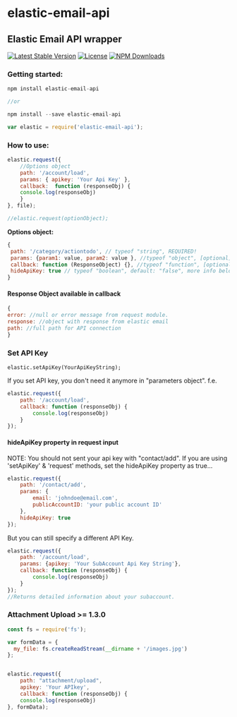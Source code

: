# elastic-email-api
## Elastic Email API wrapper

[![Latest Stable Version](https://img.shields.io/npm/v/elastic-email-api.svg)](https://www.npmjs.com/package/elastic-email-api)
[![License](https://img.shields.io/npm/l/elastic-email-api.svg)](https://www.npmjs.com/package/elastic-email-api)
[![NPM Downloads](https://img.shields.io/npm/dm/elastic-email-api.svg)](https://www.npmjs.com/package/elastic-email-api)

### Getting started:

```js
npm install elastic-email-api

//or

npm install --save elastic-email-api
```

```js
var elastic = require('elastic-email-api');
```
### How to use:

```js
elastic.request({
    //Options object
    path: '/account/load',
    params: { apikey: 'Your Api Key' },
    callback:  function (responseObj) {
    console.log(responseObj)
    }               
}, file);

//elastic.request(optionObject);
```

__Options object:__
```js
{
 path: '/category/actiontodo', // typeof "string", REQUIRED!
 params: {param1: value, param2: value }, //typeof "object", [optional] but most of Elastic Email API requests needs it!
 callback: function (ResponseObject) {}, //typeof "function", [optional],
 hideApiKey: true // typeof "boolean", default: "false", more info below...
}
```

#### Response Object available in callback

```js
{
error: //null or error message from request module.
response: //object with response from elastic email
path: //full path for API connection
}
```
### Set API Key

```
elastic.setApiKey(YourApiKeyString);
```

If you set API key, you don't need it anymore in  "parameters object". f.e.

```js
elastic.request({
    path: '/account/load',
    callback: function (responseObj) {
        console.log(responseObj)
    }
});
```

#### hideApiKey property in request input

NOTE: You should not sent your api key with "contact/add". If you are using 'setApiKey' & 'request' methods, set the hideApiKey property as true...

```js
elastic.request({
    path: '/contact/add',
    params: {
        email: 'johndoe@email.com',
        publicAccountID: 'your public account ID'
    },
    hideApiKey: true
});
```

But you can still specify a different API Key.

```js
elastic.request({
    path: '/account/load',
    params: {apikey: 'Your SubAccount Api Key String'},
    callback: function (responseObj) {
        console.log(responseObj)
    }
});
//Returns detailed information about your subaccount.
```

### Attachment Upload >= 1.3.0

```js
const fs = require('fs');

var formData = {
  my_file: fs.createReadStream(__dirname + '/images.jpg')
};


elastic.request({
    path: "attachment/upload",
    apikey: 'Your APIkey',
    callback: function (responseObj) {
    console.log(responseObj)
}, formData);
```
